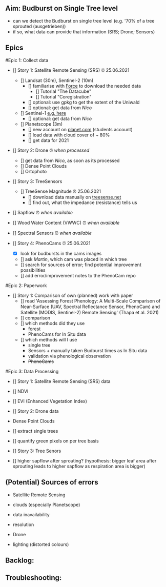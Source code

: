 ## Aim: Budburst on Single Tree level
- can we detect the Budburst on single tree level (e.g. '70% of a tree sprouted (ausgetrieben))
- if so, what data can provide that information (SRS; Drone; Sensors)

## Epics

#Epic 1: Collect data

- [] Story 1: Satellite Remote Sensing (SRS) :alarm_clock: 25.06.2021
  - [] Landsat (30m), Sentinel-2 (10m)
    - [] familiarise with [Force](https://force-eo.readthedocs.io/en/latest/howto/index.html) to download the needed data
      - [] Tutorial "The Datacube"
      - [] Tutorial "Coregistration"
    - [] optional: use gpkg to get the extent of the Uniwald
    - [] optional: get data from *Nico*
  - [] Sentinel-1 [e.g. here](https://scihub.copernicus.eu/)
    - [] optional: get data from *Nico*
  - [] Planetscope (3m)
    - [] new account on [planet.com](https://www.planet.com/) (students account)
    - [] load data with cloud cover of ~ 80%
    - [] get data for 2021

- [] Story 2: Drone :alarm_clock: *when processed*
  - [] get data from *Nico*, as soon as its processed
  - [] Dense Point Clouds
  - [] Ortophoto

- [] Story 3: TreeSensors
  - [] TreeSense Magnitude :alarm_clock: 25.06.2021
    - [] download data manually on [treesense.net](https://login.treesense.net/home/)
    - [] find out, what the impedance (resistance) tells us
 - [] Sapflow :alarm_clock: *when available*
 - [] Wood Water Content (VWWC) :alarm_clock: *when available*
 - [] Spectral Sensors :alarm_clock: *when available*
 
- [] Story 4: PhenoCams :alarm_clock: 25.06.2021
  - [x] look for budbursts in the cams images
  - [] ask *Martin*, which cam was placed in which tree
  - [] search for sources of error; find potential improvement possibilities
  - [] add error/improvement notes to the PhenoCam repo

#Epic 2: Paperwork
 
- [] Story 1: Comparison of own (planned) work with paper
  - [] read 'Assessing Forest Phenology: A Multi-Scale Comparison of Near-Surface (UAV, Spectral Reﬂectance Sensor, PhenoCam) and Satellite (MODIS, Sentinel-2) Remote Sensing' (Thapa et al. 2021)
  - [] comparison
   - [] which methods did they use
      - forest
      - PhenoCams for In Situ data
   - [] which methods will I use
      - single tree
      - Sensors + manually taken Budburst times as In Situ data
      - validation via phenological observation
      - <del> PhenoCams </del>

#Epic 3: Data Processing

- [] Story 1: Satellite Remote Sensing (SRS) data
 - [] NDVI
 - [] EVI (Enhanced Vegetation Index)

- [] Story 2: Drone data
 - Dense Point Clouds
  - [] extract single trees
  - [] quantify green pixels on per tree basis
  
- [] Story 3: Tree Senors
 - [] higher sapflow after sprouting? (hypothesis: bigger leaf area after sprouting leads to higher sapflow as respiration area is bigger)
 
## (Potential) Sources of errors

- Satellite Remote Sensing
 - clouds (especially Planetscope)
 - data inavailability
 - resolution
 
- Drone
 - lighting (distorted colours)

## Backlog:


## Troubleshooting:
